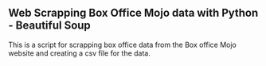 ## Web Scrapping Box Office Mojo data with Python - Beautiful Soup
This is a script for scrapping box office data from the Box office Mojo website and creating a csv file for the data. 
